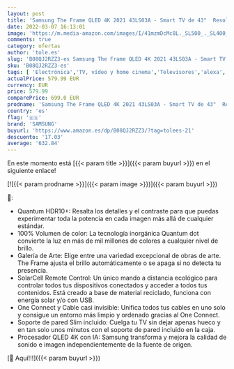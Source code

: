```yaml
---
layout: post
title: 'Samsung The Frame QLED 4K 2021 43LS03A - Smart TV de 43"  Resolución 4K UHD  Procesador QLED 4K con IA  HDR 10+  One Connect  Cable casi Invisible  SolarCell Remote Control y Alexa integrada'
date: 2022-03-07 16:13:01
image: 'https://m.media-amazon.com/images/I/41mzmDcMc8L._SL500_._SL400_.jpg'
comments: true
category: ofertas
author: 'tole.es'
slug: 'B08QJ2RZZ3-es Samsung The Frame QLED 4K 2021 43LS03A - Smart TV de 43"...'
sku: 'B08QJ2RZZ3-es'
tags: [ 'Electrónica','TV, vídeo y home cinema','Televisores','alexa','samsung', ]
actualPrice: 579.99 EUR
currency: EUR
price: 579.99
comparePrice: 699.0 EUR
prodname: 'Samsung The Frame QLED 4K 2021 43LS03A - Smart TV de 43"  Resolución 4K UHD  Procesador QLED 4K con IA  HDR 10+  One Connect  Cable casi Invisible  SolarCell Remote Control y Alexa integrada'
country: 'es'
flag: '🇪🇸'
brand: 'SAMSUNG'
buyurl: 'https://www.amazon.es/dp/B08QJ2RZZ3/?tag=tolees-21'
descuento: '17.03'
average: '632.84'
---
```


En este momento está [{{< param title >}}]({{< param buyurl >}}) en el siguiente enlace!

[![{{< param prodname >}}]({{< param image >}})]({{< param buyurl >}})

🔎:

- Quantum HDR10+: Resalta los detalles y el contraste para que puedas experimentar toda la potencia en cada imagen más allá de cualquier estándar.
- 100% Volumen de color: La tecnología inorgánica Quantum dot convierte la luz en más de mil millones de colores a cualquier nivel de brillo.
- Galería de Arte: Elige entre una variedad excepcional de obras de arte. The Frame ajusta el brillo automáticamente o se apaga si no detecta tu presencia.
- SolarCell Remote Control: Un único mando a distancia ecológico para controlar todos tus dispositivos conectados y acceder a todos tus contenidos. Está creado a base de material reciclado, funciona con energía solar y/o con USB.
- One Connect y Cable casi invisible: Unifica todos tus cables en uno solo y consigue un entorno más limpio y ordenado gracias al One Connect.
- Soporte de pared Slim incluido: Cuelga tu TV sin dejar apenas hueco y en tan solo unos minutos con el soporte de pared incluido en la caja.
- Procesador QLED 4K con IA: Samsung transforma y mejora la calidad de sonido e imagen independientemente de la fuente de origen.

[🛒 Aquí!!!]({{< param buyurl >}})
